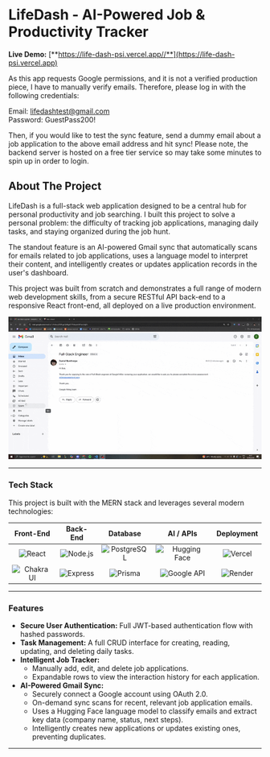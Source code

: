 # LifeDash - AI-Powered Job & Productivity Tracker

**Live Demo:** [**https://life-dash-psi.vercel.app//**](https://life-dash-psi.vercel.app)

As this app requests Google permissions, and it is not a verified production piece, I have to manually verify emails. Therefore, please log in with the following credentials:

Email: lifedashtest@gmail.com \
Password: GuestPass200!

Then, if you would like to test the sync feature, send a dummy email about a job application to the above email address and hit sync! Please note, the backend server is hosted on a free tier service so may take some minutes to spin up in order to login.


## About The Project

LifeDash is a full-stack web application designed to be a central hub for personal productivity and job searching. I built this project to solve a personal problem: the difficulty of tracking job applications, managing daily tasks, and staying organized during the job hunt. 

The standout feature is an AI-powered Gmail sync that automatically scans for emails related to job applications, uses a language model to interpret their content, and intelligently creates or updates application records in the user's dashboard.

This project was built from scratch and demonstrates a full range of modern web development skills, from a secure RESTful API back-end to a responsive React front-end, all deployed on a live production environment.

![LifeDash App Demo GIF](./life-dash-demo.gif)

---

### Tech Stack

This project is built with the MERN stack and leverages several modern technologies:

| Front-End | Back-End | Database | AI / APIs | Deployment |
| :---: | :---: | :---: | :---: | :---: |
| ![React](https://img.shields.io/badge/-React-61DAFB?logo=react&logoColor=white) | ![Node.js](https://img.shields.io/badge/-Node.js-339933?logo=node.js&logoColor=white) | ![PostgreSQL](https://img.shields.io/badge/-PostgreSQL-4169E1?logo=postgresql&logoColor=white) | ![Hugging Face](https://img.shields.io/badge/🤗%20Hugging%20Face-API-yellow) | ![Vercel](https://img.shields.io/badge/-Vercel-black?logo=vercel&logoColor=white) |
| ![Chakra UI](https://img.shields.io/badge/-Chakra%20UI-319795?logo=chakraui&logoColor=white) | ![Express](https://img.shields.io/badge/-Express-black?logo=express&logoColor=white) | ![Prisma](https://img.shields.io/badge/-Prisma-2D3748?logo=prisma&logoColor=white) | ![Google API](https://img.shields.io/badge/-Google%20API-4285F4?logo=google&logoColor=white) | ![Render](https://img.shields.io/badge/-Render-46E3B7?logo=render&logoColor=white) |

---

### Features

*   **Secure User Authentication:** Full JWT-based authentication flow with hashed passwords.
*   **Task Management:** A full CRUD interface for creating, reading, updating, and deleting daily tasks.
*   **Intelligent Job Tracker:** 
    *   Manually add, edit, and delete job applications.
    *   Expandable rows to view the interaction history for each application.
*   **AI-Powered Gmail Sync:**
    *   Securely connect a Google account using OAuth 2.0.
    *   On-demand sync scans for recent, relevant job application emails.
    *   Uses a Hugging Face language model to classify emails and extract key data (company name, status, next steps).
    *   Intelligently creates new applications or updates existing ones, preventing duplicates.

---
